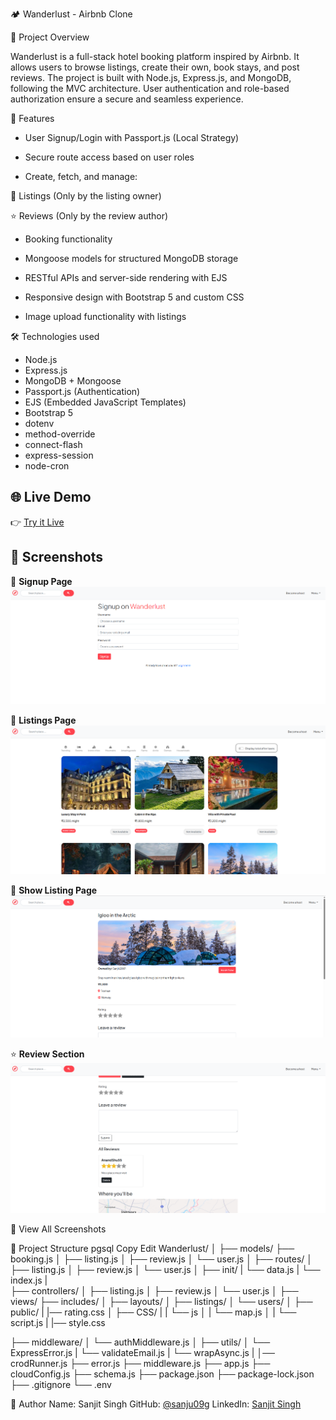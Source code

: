 🏕️ Wanderlust - Airbnb Clone

📌 Project Overview

Wanderlust is a full-stack hotel booking platform inspired by Airbnb. It allows users to browse listings, create their own, book stays, and post reviews. The project is built with Node.js, Express.js, and MongoDB, following the MVC architecture. User authentication and role-based authorization ensure a secure and seamless experience.

🚀 Features

- User Signup/Login with Passport.js (Local Strategy)

- Secure route access based on user roles

- Create, fetch, and manage:

🏡 Listings (Only by the listing owner)

⭐ Reviews (Only by the review author)

  
- Booking functionality

- Mongoose models for structured MongoDB storage

- RESTful APIs and server-side rendering with EJS

- Responsive design with Bootstrap 5 and custom CSS

- Image upload functionality with listings

🛠️ Technologies used

- Node.js
- Express.js
- MongoDB + Mongoose
- Passport.js (Authentication)
- EJS (Embedded JavaScript Templates)
- Bootstrap 5
- dotenv
- method-override
- connect-flash
- express-session
- node-cron
  

## 🌐 Live Demo  
👉 [Try it Live](https://major-project-airnb.onrender.com/listings)

## 📸 Screenshots

🔐 **Signup Page**  
![Signup](https://github.com/sanju09g/major-project-airnb-/raw/main/Screenshots/signup.png)

🏡 **Listings Page**  
![Home Page](https://github.com/sanju09g/major-project-airnb-/raw/main/Screenshots/home.png)

📝 **Show Listing Page**  
![Show Page](https://github.com/sanju09g/major-project-airnb-/raw/main/Screenshots/show.png)

⭐ **Review Section**  
![Review](https://github.com/sanju09g/major-project-airnb-/raw/main/Screenshots/review.png)

📁 View All Screenshots

📂 Project Structure
pgsql
Copy
Edit
Wanderlust/
│
├── models/
    ├── booking.js
│   ├── listing.js
│   ├── review.js
│   └── user.js
│
├── routes/
│   ├── listing.js
│   ├── review.js
│   └── user.js
│
├── init/
|   └── data.js
|   └── index.js
|  
├── controllers/
│   ├── listing.js
│   ├── review.js
│   └── user.js
│
├── views/
    ├── includes/
│   ├── layouts/
│   ├── listings/
│   └── users/
│
├── public/
|   |── rating.css
│   ├── CSS/
|   |     └── js
│   |        └── map.js
│   |        └── script.js
|   |── style.css

├── middleware/
│   └── authMiddleware.js
│
├── utils/
│   └── ExpressError.js
|    └── validateEmail.js
|    └── wrapAsync.js
|
│── crodRunner.js
├── error.js
├── middleware.js
├── app.js
├── cloudConfig.js
├── schema.js
├── package.json
├── package-lock.json
├── .gitignore
└── .env

👤 Author
Name: Sanjit Singh
GitHub: [@sanju09g](https://github.com/sanju09g/)
LinkedIn: [Sanjit Singh](https://www.linkedin.com/in/sanjitsingh004/)

